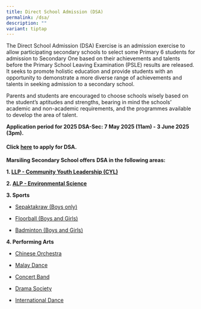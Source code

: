 ```yaml
---
title: Direct School Admission (DSA)
permalink: /dsa/
description: ""
variant: tiptap
---
```

<p>The Direct School Admission (DSA) Exercise is an admission exercise to
allow participating secondary schools to select some Primary 6 students
for admission to Secondary One based on their achievements and talents
before the Primary School Leaving Examination (PSLE) results are released.
It seeks to promote holistic education and provide students with an opportunity
to demonstrate a more diverse range of achievements and talents in seeking
admission to a secondary school.</p>
<p>Parents and students are encouraged to choose schools wisely based on
the student’s aptitudes and strengths, bearing in mind the schools’ academic
and non-academic requirements, and the programmes available to develop
the area of talent.</p>
<p><strong>Application period for&nbsp;2025&nbsp;DSA-Sec:&nbsp;7 May 2025 (11am) - 3 June 2025 (3pm).</strong>
</p>
<h4>Click&nbsp;<a href="https://www.moe.gov.sg/secondary/dsa" rel="noopener noreferrer nofollow" target="_blank">here</a>&nbsp;to apply for DSA.</h4>
<p><strong>Marsiling Secondary School offers</strong>&nbsp;<strong>DSA in the following areas:</strong>
</p>
<p><strong>1. <a href="https://marsilingsec.moe.edu.sg/llpcyl/" rel="noopener noreferrer nofollow" target="_blank">LLP - Community Youth Leadership (CYL)</a></strong>
</p>
<p><strong>2. <a href="https://marsilingsec.moe.edu.sg/environmentalsciencedsa/" rel="noopener noreferrer nofollow" target="_blank">ALP - Environmental Science</a></strong>
</p>
<p><strong>3. Sports</strong>
</p>
<ul data-tight="true" class="tight">
<li>
<p><a href="https://marsilingsec.moe.edu.sg/sepaktakrawdsa/" rel="noopener noreferrer nofollow" target="_blank">Sepaktakraw (Boys only)</a>
</p>
</li>
<li>
<p><a href="https://marsilingsec.moe.edu.sg/floorballdsa/" rel="noopener noreferrer nofollow" target="_blank">Floorball (Boys and Girls)</a>
</p>
</li>
<li>
<p><a href="https://marsilingsec.moe.edu.sg/badmintondsa/" rel="noopener noreferrer nofollow" target="_blank">Badminton (Boys and Girls)</a>
</p>
</li>
</ul>
<p><strong>4. Performing Arts</strong>
</p>
<ul data-tight="true" class="tight">
<li>
<p><a href="https://marsilingsec.moe.edu.sg/chineseorchestradsa/" rel="noopener noreferrer nofollow" target="_blank">Chinese Orchestra</a>
</p>
</li>
<li>
<p><a href="https://marsilingsec.moe.edu.sg/malaydancedsa/" rel="noopener noreferrer nofollow" target="_blank">Malay Dance</a>
</p>
</li>
<li>
<p><a href="https://marsilingsec.moe.edu.sg/concertbanddsa/" rel="noopener noreferrer nofollow" target="_blank">Concert Band</a>
</p>
</li>
<li>
<p><a href="https://marsilingsec.moe.edu.sg/dramasocietydsa/" rel="noopener noreferrer nofollow" target="_blank">Drama Society</a>
</p>
</li>
<li>
<p><a href="https://marsilingsec.moe.edu.sg/internationaldancedsa/" rel="noopener noreferrer nofollow" target="_blank">International Dance</a>
</p>
</li>
</ul>
<p></p>